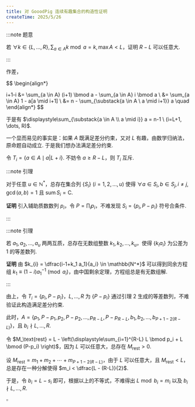 ```yaml
---
title: 对 GooodPig 连续有趣集合的构造性证明
createTime: 2025/5/26
---
```


:::note 题意

若 $\forall k \in \{L, \dots, R\}, \sum_{a \in A} k \bmod a = k, \max A < L$，证明 $R-L$ 可以任意大.

:::

作差，

$$
\begin{align*}

i+1-i &= \sum_{a \in A} (i+1) \bmod a - \sum_{a \in A} i \bmod a \\
&= \sum_{a \in A} 1 - a[a \mid i+1] \\
&= n - \sum_{\substack{a \in A \\ a \mid i+1}} a
\quad
\end{align*}
$$

于是有 $\displaystyle\sum_{\substack{a \in A \\ a \mid i}} a = n-1 \ (i=L+1, \dots, R)$.

一个显而易见的事实是：如果 $A$ 既满足差分约束，又对 $L$ 有趣，由数学归纳法，原命题自动成立. 于是我们想办法满足差分约束.

令 $T_i = \{a\in A \mid a|L+i\}$. 不妨令 $a \ge R-L$，则 $T_i$ 互斥.

:::note 引理

对于任意 $u\in\mathbb{N^*}$，总存在集合列 $\{S_i\}\ (i=1, 2, \dots, u)$ 使得 $\forall a\in S_i, b\in S_j, i \ne j, \gcd(a, b) = 1$ 且 $\operatorname{sum} S_i = \mathrm{C}$.

**证明** 引入辅助质数数列 $p_i$，令 $P = \prod_i p_i$，不难发现 $S_i = \{p_i, P - p_i\}$ 符号合条件.

:::

:::note 引理

若 $a_1, a_2, \dots, a_u$ 两两互质，总存在无数组整数 $k_1, k_2, \dots, k_u$，使得 $\{k_i a_i\}$ 为公差为 $1$ 的等差数列.

**证明** 由 $k_{i} = \dfrac{i-1+k_1 a_1}{a_i} \in \mathbb{N^*}$ 可以得到同余方程组 $k_1 \equiv (1-i) a_1^{-1} \pmod{a_i}$，由中国剩余定理，方程组总是有无数组解.

:::

由上，令 $T_i = \{p_i, P-p_i\}$，$L, \dots, R$ 为 $\{P-p_i\}$ 通过引理 2 生成的等差数列，不难验证此构造满足差分约束.

此时，$A = \{p_1, P-p_1, p_2, P-p_2, \dots, p_{R-L}, P-p_{R-L}, b_1, b_2, \dots, b_{P+1-2(R-L)}\}$，且 $b_i \nmid L, \dots, R$.

令 $M_\text{rest} = L - \left(\displaystyle\sum_{i=1}^{R-L} L \bmod p_i + L \bmod (P-p_i) \right)$，因为 $L$ 可以任意大，总存在 $M_\text{rest} > 0$.

设 $M_\text{rest} = m_1 + m_2 + \cdots + m_{P+1-2(R-L)}$，由于 $L$ 可以任意大，且 $M_\text{rest} < L$，总是存在一种分解使得 $m_i < \dfrac{L - (R-L)}{2}$.

于是，令 $b_i = L - s_i$ 即可，根据以上的不等式，不难得出 $L \bmod b_i = m_i$ 以及 $b_i \nmid L, \dots, R$.

$\square$
